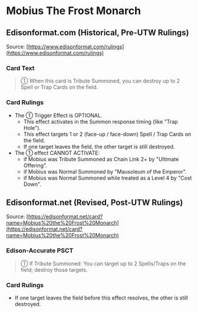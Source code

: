 # Mobius The Frost Monarch

## Edisonformat.com (Historical, Pre-UTW Rulings)

Source: [https://www.edisonformat.com/rulings](https://www.edisonformat.com/rulings)

### Card Text

> ① When this card is Tribute Summoned, you can destroy up to 2 Spell or Trap Cards on the field.

### Card Rulings

*   The ① Trigger Effect is OPTIONAL.
    *   This effect activates in the Summon response timing (like "Trap Hole").
    *   This effect targets 1 or 2 (face-up / face-down) Spell / Trap Cards on the field.
    *   If one target leaves the field, the other target is still destroyed.
*   The ① effect CANNOT ACTIVATE:
    *   if Mobius was Tribute Summoned as Chain Link 2+ by "Ultimate Offering".
    *   if Mobius was Normal Summoned by "Mausoleum of the Emperor".
    *   if Mobius was Normal Summoned while treated as a Level 4 by "Cost Down".

## Edisonformat.net (Revised, Post-UTW Rulings)

Source: [https://edisonformat.net/card?name=Mobius%20the%20Frost%20Monarch](https://edisonformat.net/card?name=Mobius%20the%20Frost%20Monarch)

### Edison-Accurate PSCT

> ① If Tribute Summoned: You can target up to 2 Spells/Traps on the field; destroy those targets.

### Card Rulings

*   If one target leaves the field before this effect resolves, the other is still destroyed.
            